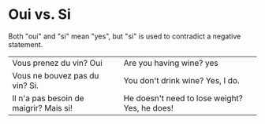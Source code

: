 # Oui vs. Si

Both "oui" and "si" mean "yes", but "si" is used to contradict a negative statement.

|                                        |                                               |
|----------------------------------------|-----------------------------------------------|
| Vous prenez du vin? Oui                | Are you having wine? yes                      |
| Vous ne bouvez pas du vin? Si.         | You don't drink wine? Yes, I do.              |
| Il n'a pas besoin de maigrir? Mais si! | He doesn't need to lose weight? Yes, he does! |

